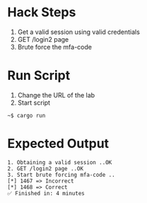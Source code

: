 # Hack Steps
1. Get a valid session using valid credentials
2. GET /login2 page
3. Brute force the mfa-code

# Run Script
1. Change the URL of the lab
2. Start script
```
~$ cargo run
```

# Expected Output
```
1. Obtaining a valid session ..OK
2. GET /login2 page ..OK
3. Start brute forcing mfa-code ..
[*] 1467 => Incorrect
[*] 1468 => Correct
✅ Finished in: 4 minutes
```
